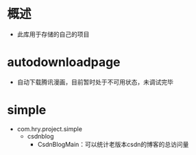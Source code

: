 
# 概述
- 此库用于存储的自己的项目
# autodownloadpage
- 自动下载腾讯漫画，目前暂时处于不可用状态，未调试完毕
# simple
- com.hry.project.simple
    - csdnblog
        - CsdnBlogMain：可以统计老版本csdn的博客的总访问量
